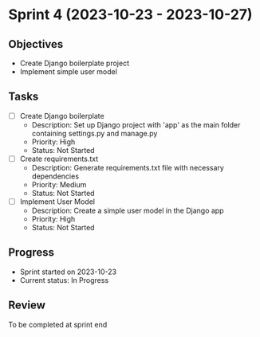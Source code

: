 # Sprint 4 (2023-10-23 - 2023-10-27)

## Objectives
- Create Django boilerplate project
- Implement simple user model

## Tasks
- [ ] Create Django boilerplate
  - Description: Set up Django project with 'app' as the main folder containing settings.py and manage.py
  - Priority: High
  - Status: Not Started
- [ ] Create requirements.txt
  - Description: Generate requirements.txt file with necessary dependencies
  - Priority: Medium
  - Status: Not Started
- [ ] Implement User Model
  - Description: Create a simple user model in the Django app
  - Priority: High
  - Status: Not Started

## Progress
- Sprint started on 2023-10-23
- Current status: In Progress

## Review
To be completed at sprint end
